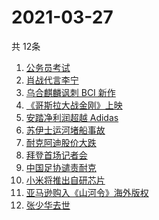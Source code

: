 # 2021-03-27
  共 12条

  <!-- BEGIN -->
  <!-- 最后更新时间:Sat Mar 27 2021 08:15:55 GMT+0000 (Coordinated Universal Time) -->
  1. [公务员考试](https://www.zhihu.com/search?q=公务员)
1. [肖战代言李宁](https://www.zhihu.com/search?q=肖战)
1. [乌合麒麟讽刺 BCI 新作](https://www.zhihu.com/search?q=乌合麒麟)
1. [《哥斯拉大战金刚》上映](https://www.zhihu.com/search?q=哥斯拉大战金刚)
1. [安踏净利润超越 Adidas](https://www.zhihu.com/search?q=安踏净利润)
1. [苏伊士运河堵船事故](https://www.zhihu.com/search?q=苏伊士运河)
1. [耐克阿迪股价大跌](https://www.zhihu.com/search?q=耐克阿迪)
1. [拜登首场记者会](https://www.zhihu.com/search?q=拜登)
1. [中国足协谴责耐克](https://www.zhihu.com/search?q=足协)
1. [小米将推出自研芯片](https://www.zhihu.com/search?q=小米)
1. [亚马逊购入《山河令》海外版权](https://www.zhihu.com/search?q=亚马逊)
1. [张少华去世](https://www.zhihu.com/search?q=张少华)
  <!-- END -->
  